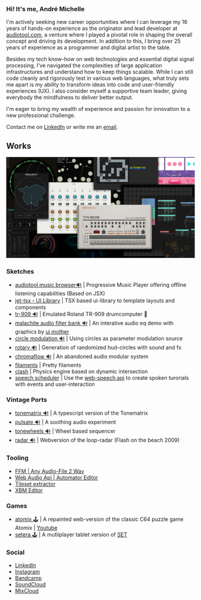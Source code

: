 ### Hi! It's me, André Michelle

I'm actively seeking new career opportunities where I can leverage my 16 years of hands-on experience as the originator and lead developer at [audiotool.com](https://audiotool.com/product), a venture where I played a pivotal role in shaping the overall concept and driving its development. In addition to this, I bring over 25 years of experience as a programmer and digital artist to the table.

Besides my tech know-how on web technologies and essential digital signal processing, I've navigated the complexities of large application infrastructures and understand how to keep things scalable. While I can still code cleanly and rigorously test in various web languages, what truly sets me apart is my ability to transform ideas into code and user-friendly experiences (UX). I also consider myself a supportive team leader, giving everybody the mindfulness to deliver better output.

I'm eager to bring my wealth of experience and passion for innovation to a new professional challenge. 

Contact me on [LinkedIn](https://www.linkedin.com/in/andremichelle/) or write me an [email](mailto:andre.michelle+github@gmail.com).

## Works
![alt works](works.png)

### Sketches
* [audiotool music browser🔊](https://github.com/andremichelle/compact) | Progressive Music Player offering offline listening capabilities (Based on JSX)
* [jet-tsx・UI Library](https://github.com/andremichelle/jet-tsx-launchpad) | TSX based ui-library to template layouts and components
* [tr-909 🔊](https://github.com/andremichelle/tr-909) | Emulated Roland TR-909 drumcomputer 🧨 
* [malachite audio filter bank 🔊](https://github.com/andremichelle/malachite) | An interative audio eq demo with graphics by [ui mother](https://uimother.com/)
* [circle modulation 🔊](https://github.com/andremichelle/circle-modulation) | Using circles as parameter modulation source
* [rotary 🔊](https://github.com/andremichelle/rotary) | Generation of randomized hud-circles with sound and fx
* [chromaflow 🔊](https://github.com/andremichelle/chromaflow) | An abandoned audio modular system
* [filaments](https://github.com/andremichelle/filaments) | Pretty filaments
* [clash](https://github.com/andremichelle/clash) | Physics engine based on dynamic intersection
* [speech scheduler](https://github.com/andremichelle/speech-scheduler) | Use the [web-speech api](https://developer.mozilla.org/en-US/docs/Web/API/Web_Speech_API) to create spoken turorials with events and user-interaction

### Vintage Ports
* [tonematrix 🔊](https://github.com/andremichelle/tonematrix) | A typescript version of the Tonematrix
* [pulsate 🔊](https://github.com/andremichelle/pulsate) | A soothing audio experiment
* [tonewheels 🔊](https://github.com/andremichelle/tonewheels) | Wheel based sequencer
* [radar 🔊](https://github.com/andremichelle/radar) | Webversion of the loop-radar (Flash on the beach 2009)

### Tooling
* [FFM | Any Audio-File 2 Wav](https://github.com/andremichelle/ffm)
* [Web Audio Api | Automator Editor](https://github.com/andremichelle/web-audio-api-automator)
* [Tileset extractor](https://github.com/andremichelle/platforms)
* [XBM Editor](https://github.com/andremichelle/xbm-editor)

### Games
* [atomix 🕹](https://github.com/andremichelle/atomix) | A repainted web-version of the classic C64 puzzle game Atomix | [Youtube](https://www.youtube.com/watch?v=Tgn_2__t9_Y)
* [setera 🕹](https://github.com/andremichelle/setara) | A mutliplayer tablet version of [SET](https://en.wikipedia.org/wiki/Set_(card_game))

### Social
* [LinkedIn](https://www.linkedin.com/in/andremichelle/)
* [Instagram](https://www.instagram.com/ndrmch2l/)
* [Bandcamp](https://andremichelle.bandcamp.com/)
* [SoundCloud](https://soundcloud.com/andremichelle)
* [MixCloud](https://www.mixcloud.com/AndreMichelle/)
